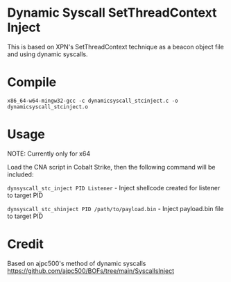 # Dynamic Syscall SetThreadContext Inject 

This is based on XPN's SetThreadContext technique as a beacon object file and using dynamic syscalls.

# Compile
`x86_64-w64-mingw32-gcc -c dynamicsyscall_stcinject.c -o dynamicsyscall_stcinject.o`

# Usage

NOTE: Currently only for x64

Load the CNA script in Cobalt Strike, then the following command will be included:

`dynsyscall_stc_inject PID Listener` - Inject shellcode created for listener to target PID

`dynsyscall_stc_shinject PID /path/to/payload.bin` - Inject payload.bin file to target PID

# Credit
Based on ajpc500's method of dynamic syscalls https://github.com/ajpc500/BOFs/tree/main/SyscallsInject
